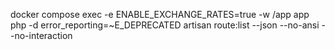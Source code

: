 docker compose exec -e ENABLE_EXCHANGE_RATES=true -w /app app php -d error_reporting=~E_DEPRECATED artisan route:list --json --no-ansi --no-interaction
